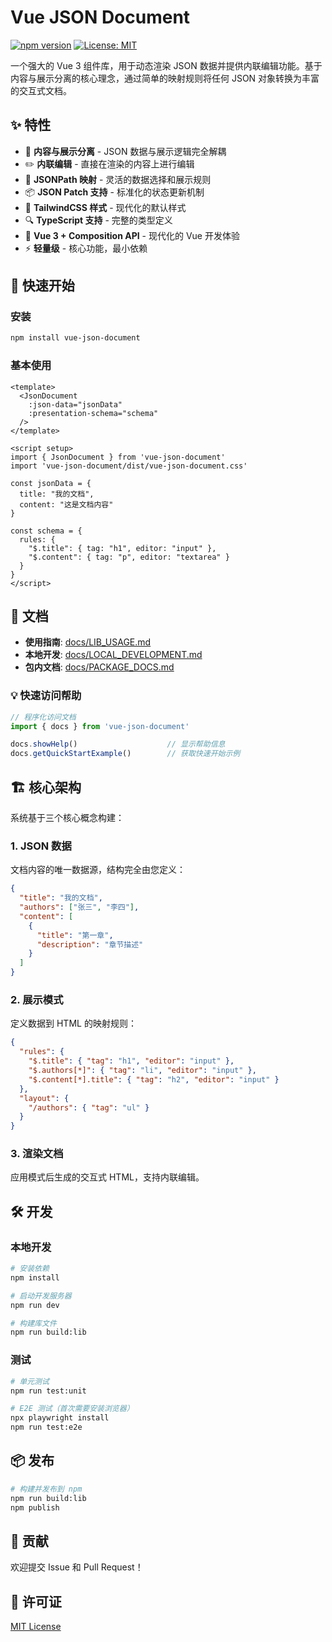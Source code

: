 # Vue JSON Document

[![npm version](https://badge.fury.io/js/vue-json-document.svg)](https://badge.fury.io/js/vue-json-document)
[![License: MIT](https://img.shields.io/badge/License-MIT-yellow.svg)](https://opensource.org/licenses/MIT)

一个强大的 Vue 3 组件库，用于动态渲染 JSON 数据并提供内联编辑功能。基于内容与展示分离的核心理念，通过简单的映射规则将任何 JSON 对象转换为丰富的交互式文档。

## ✨ 特性

- 🎯 **内容与展示分离** - JSON 数据与展示逻辑完全解耦
- ✏️ **内联编辑** - 直接在渲染的内容上进行编辑
- 🔧 **JSONPath 映射** - 灵活的数据选择和展示规则
- 📦 **JSON Patch 支持** - 标准化的状态更新机制
- 🎨 **TailwindCSS 样式** - 现代化的默认样式
- 🔍 **TypeScript 支持** - 完整的类型定义
- 🧩 **Vue 3 + Composition API** - 现代化的 Vue 开发体验
- ⚡ **轻量级** - 核心功能，最小依赖

## 🚀 快速开始

### 安装

```bash
npm install vue-json-document
```

### 基本使用

```vue
<template>
  <JsonDocument
    :json-data="jsonData"
    :presentation-schema="schema"
  />
</template>

<script setup>
import { JsonDocument } from 'vue-json-document'
import 'vue-json-document/dist/vue-json-document.css'

const jsonData = {
  title: "我的文档",
  content: "这是文档内容"
}

const schema = {
  rules: {
    "$.title": { tag: "h1", editor: "input" },
    "$.content": { tag: "p", editor: "textarea" }
  }
}
</script>
```

## 📖 文档

- **使用指南**: [docs/LIB_USAGE.md](./docs/LIB_USAGE.md)
- **本地开发**: [docs/LOCAL_DEVELOPMENT.md](./docs/LOCAL_DEVELOPMENT.md)
- **包内文档**: [docs/PACKAGE_DOCS.md](./docs/PACKAGE_DOCS.md)

### 💡 快速访问帮助

```javascript
// 程序化访问文档
import { docs } from 'vue-json-document'

docs.showHelp()                    // 显示帮助信息
docs.getQuickStartExample()        // 获取快速开始示例
```

## 🏗️ 核心架构

系统基于三个核心概念构建：

### 1. JSON 数据
文档内容的唯一数据源，结构完全由您定义：

```json
{
  "title": "我的文档",
  "authors": ["张三", "李四"],
  "content": [
    {
      "title": "第一章",
      "description": "章节描述"
    }
  ]
}
```

### 2. 展示模式
定义数据到 HTML 的映射规则：

```json
{
  "rules": {
    "$.title": { "tag": "h1", "editor": "input" },
    "$.authors[*]": { "tag": "li", "editor": "input" },
    "$.content[*].title": { "tag": "h2", "editor": "input" }
  },
  "layout": {
    "/authors": { "tag": "ul" }
  }
}
```

### 3. 渲染文档
应用模式后生成的交互式 HTML，支持内联编辑。

## 🛠️ 开发

### 本地开发

```bash
# 安装依赖
npm install

# 启动开发服务器
npm run dev

# 构建库文件
npm run build:lib
```

### 测试

```bash
# 单元测试
npm run test:unit

# E2E 测试（首次需要安装浏览器）
npx playwright install
npm run test:e2e
```

## 📦 发布

```bash
# 构建并发布到 npm
npm run build:lib
npm publish
```

## 🤝 贡献

欢迎提交 Issue 和 Pull Request！

## 📄 许可证

[MIT License](./LICENSE)